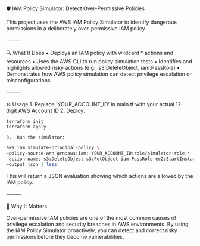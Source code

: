 🛡️ IAM Policy Simulator: Detect Over-Permissive Policies

This project uses the AWS IAM Policy Simulator to identify dangerous permissions in a deliberately over-permissive IAM policy.

⸻

🔍 What It Does
	•	Deploys an IAM policy with wildcard * actions and resources
	•	Uses the AWS CLI to run policy simulation tests
	•	Identifies and highlights allowed risky actions (e.g., s3:DeleteObject, iam:PassRole)
	•	Demonstrates how AWS policy simulation can detect privilege escalation or misconfigurations

⸻

⚙️ Usage
	1.	Replace 'YOUR_ACCOUNT_ID' in main.tf with your actual 12-digit AWS Account ID
	2.	Deploy:
```
terraform init
terraform apply
```
	3.	Run the simulator:
```bash
aws iam simulate-principal-policy \
–policy-source-arn arn:aws:iam::YOUR_ACCOUNT_ID:role/simulator-role \
–action-names s3:DeleteObject s3:PutObject iam:PassRole ec2:StartInstances \
–output json | less
```

This will return a JSON evaluation showing which actions are allowed by the IAM policy.

⸻

🧠 Why It Matters

Over-permissive IAM policies are one of the most common causes of privilege escalation and security breaches in AWS environments. By using the IAM Policy Simulator proactively, you can detect and correct risky permissions before they become vulnerabilities.